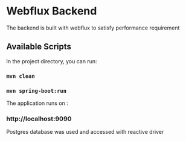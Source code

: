 # Webflux Backend
The backend is built with webflux to satisfy performance requirement

## Available Scripts
In the project directory, you can run:

### `mvn clean`

### `mvn spring-boot:run`

The application runs on :
### http://localhost:9090  

Postgres database was used and accessed with reactive driver


